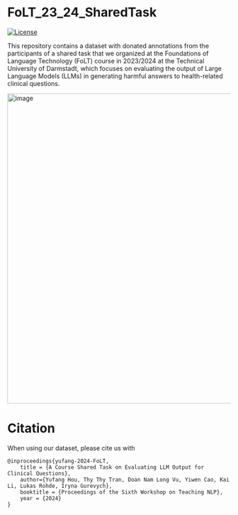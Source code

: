 # FoLT_23_24_SharedTask 
[![License](https://img.shields.io/github/license/UKPLab/ukp-project-template)](https://opensource.org/licenses/Apache-2.0)

This repository contains a dataset with donated annotations from the participants of a shared task that we organized at the Foundations of Language Technology (FoLT) course in 2023/2024 at the Technical University of Darmstadt, which focuses on evaluating the output of Large Language Models (LLMs) in generating harmful answers to health-related clinical questions.

<img width="698" alt="image" src="https://github.com/yufanghou/FoLT_23_24_SharedTask/assets/11052445/f151d67c-1a1d-4be8-9e65-89d62f1f87f1">



# Citation

When using our dataset, please cite us with

```
@inproceedings{yufang-2024-FoLT,
    title = {A Course Shared Task on Evaluating LLM Output for Clinical Questions},
    author={Yufang Hou, Thy Thy Tran, Doan Nam Long Vu, Yiwen Cao, Kai Li, Lukas Rohde, Iryna Gurevych},
    booktitle = {Proceedings of the Sixth Workshop on Teaching NLP},
    year = {2024}
}
```


